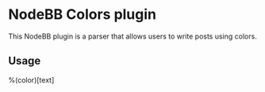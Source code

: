 # NodeBB Colors plugin

This NodeBB plugin is a parser that allows users to write posts using colors.

## Usage

%(color)[text]